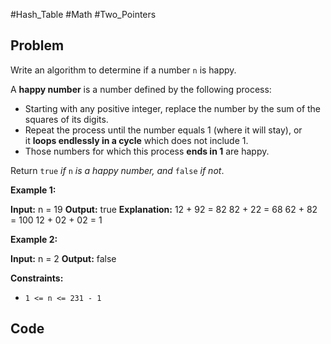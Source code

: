 #Hash_Table #Math #Two_Pointers 
## Problem
Write an algorithm to determine if a number `n` is happy.

A **happy number** is a number defined by the following process:

- Starting with any positive integer, replace the number by the sum of the squares of its digits.
- Repeat the process until the number equals 1 (where it will stay), or it **loops endlessly in a cycle** which does not include 1.
- Those numbers for which this process **ends in 1** are happy.

Return `true` _if_ `n` _is a happy number, and_ `false` _if not_.

**Example 1:**

**Input:** n = 19
**Output:** true
**Explanation:**
12 + 92 = 82
82 + 22 = 68
62 + 82 = 100
12 + 02 + 02 = 1

**Example 2:**

**Input:** n = 2
**Output:** false

**Constraints:**

- `1 <= n <= 231 - 1`
## Code
